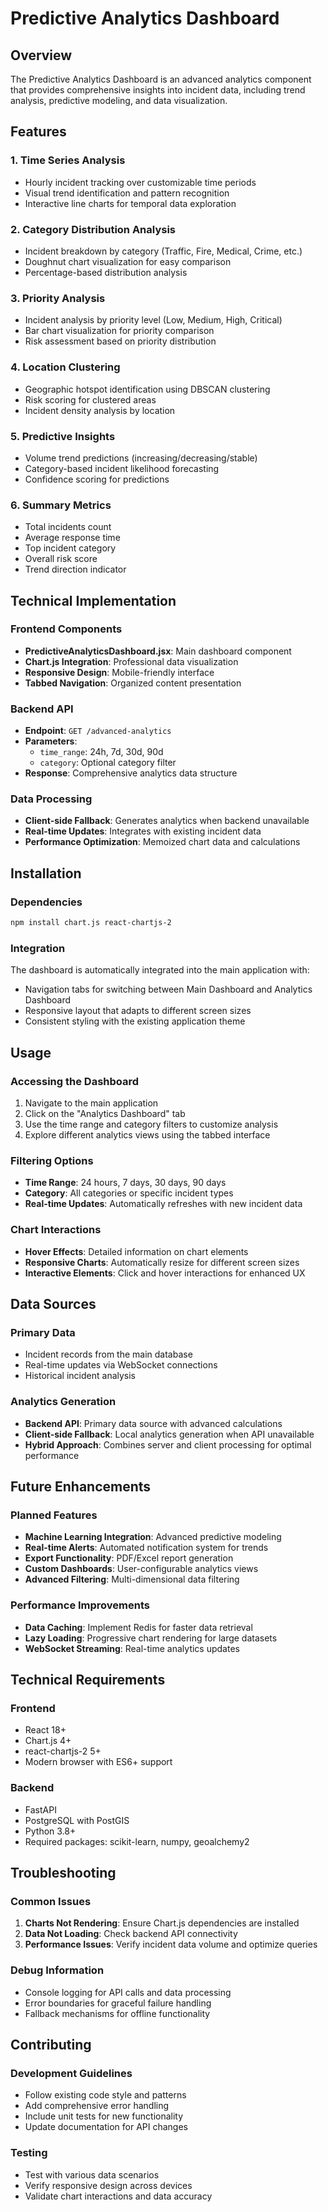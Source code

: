 # Predictive Analytics Dashboard

## Overview
The Predictive Analytics Dashboard is an advanced analytics component that provides comprehensive insights into incident data, including trend analysis, predictive modeling, and data visualization.

## Features

### 1. **Time Series Analysis**
- Hourly incident tracking over customizable time periods
- Visual trend identification and pattern recognition
- Interactive line charts for temporal data exploration

### 2. **Category Distribution Analysis**
- Incident breakdown by category (Traffic, Fire, Medical, Crime, etc.)
- Doughnut chart visualization for easy comparison
- Percentage-based distribution analysis

### 3. **Priority Analysis**
- Incident analysis by priority level (Low, Medium, High, Critical)
- Bar chart visualization for priority comparison
- Risk assessment based on priority distribution

### 4. **Location Clustering**
- Geographic hotspot identification using DBSCAN clustering
- Risk scoring for clustered areas
- Incident density analysis by location

### 5. **Predictive Insights**
- Volume trend predictions (increasing/decreasing/stable)
- Category-based incident likelihood forecasting
- Confidence scoring for predictions

### 6. **Summary Metrics**
- Total incidents count
- Average response time
- Top incident category
- Overall risk score
- Trend direction indicator

## Technical Implementation

### Frontend Components
- **PredictiveAnalyticsDashboard.jsx**: Main dashboard component
- **Chart.js Integration**: Professional data visualization
- **Responsive Design**: Mobile-friendly interface
- **Tabbed Navigation**: Organized content presentation

### Backend API
- **Endpoint**: `GET /advanced-analytics`
- **Parameters**: 
  - `time_range`: 24h, 7d, 30d, 90d
  - `category`: Optional category filter
- **Response**: Comprehensive analytics data structure

### Data Processing
- **Client-side Fallback**: Generates analytics when backend unavailable
- **Real-time Updates**: Integrates with existing incident data
- **Performance Optimization**: Memoized chart data and calculations

## Installation

### Dependencies
```bash
npm install chart.js react-chartjs-2
```

### Integration
The dashboard is automatically integrated into the main application with:
- Navigation tabs for switching between Main Dashboard and Analytics Dashboard
- Responsive layout that adapts to different screen sizes
- Consistent styling with the existing application theme

## Usage

### Accessing the Dashboard
1. Navigate to the main application
2. Click on the "Analytics Dashboard" tab
3. Use the time range and category filters to customize analysis
4. Explore different analytics views using the tabbed interface

### Filtering Options
- **Time Range**: 24 hours, 7 days, 30 days, 90 days
- **Category**: All categories or specific incident types
- **Real-time Updates**: Automatically refreshes with new incident data

### Chart Interactions
- **Hover Effects**: Detailed information on chart elements
- **Responsive Charts**: Automatically resize for different screen sizes
- **Interactive Elements**: Click and hover interactions for enhanced UX

## Data Sources

### Primary Data
- Incident records from the main database
- Real-time updates via WebSocket connections
- Historical incident analysis

### Analytics Generation
- **Backend API**: Primary data source with advanced calculations
- **Client-side Fallback**: Local analytics generation when API unavailable
- **Hybrid Approach**: Combines server and client processing for optimal performance

## Future Enhancements

### Planned Features
- **Machine Learning Integration**: Advanced predictive modeling
- **Real-time Alerts**: Automated notification system for trends
- **Export Functionality**: PDF/Excel report generation
- **Custom Dashboards**: User-configurable analytics views
- **Advanced Filtering**: Multi-dimensional data filtering

### Performance Improvements
- **Data Caching**: Implement Redis for faster data retrieval
- **Lazy Loading**: Progressive chart rendering for large datasets
- **WebSocket Streaming**: Real-time analytics updates

## Technical Requirements

### Frontend
- React 18+
- Chart.js 4+
- react-chartjs-2 5+
- Modern browser with ES6+ support

### Backend
- FastAPI
- PostgreSQL with PostGIS
- Python 3.8+
- Required packages: scikit-learn, numpy, geoalchemy2

## Troubleshooting

### Common Issues
1. **Charts Not Rendering**: Ensure Chart.js dependencies are installed
2. **Data Not Loading**: Check backend API connectivity
3. **Performance Issues**: Verify incident data volume and optimize queries

### Debug Information
- Console logging for API calls and data processing
- Error boundaries for graceful failure handling
- Fallback mechanisms for offline functionality

## Contributing

### Development Guidelines
- Follow existing code style and patterns
- Add comprehensive error handling
- Include unit tests for new functionality
- Update documentation for API changes

### Testing
- Test with various data scenarios
- Verify responsive design across devices
- Validate chart interactions and data accuracy
